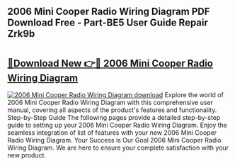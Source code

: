 ## 2006 Mini Cooper Radio Wiring Diagram PDF Download Free - Part-BE5 User Guide Repair Zrk9b

# <h2><a href="http://dfp1rp.blite.top/?on=2006+Mini+Cooper+Radio+Wiring+Diagram">🔗Download New 👉🔴 2006 Mini Cooper Radio Wiring Diagram</a></h2>

[![2006 Mini Cooper Radio Wiring Diagram download](https://i.imgur.com/lujVjoI.png)](http://dfp1rp.blite.top/?on=2006+Mini+Cooper+Radio+Wiring+Diagram)
Explore the world of 2006 Mini Cooper Radio Wiring Diagram with this comprehensive user manual, covering all aspects of the product's features and functionality. Step-by-Step Guide The following pages provide a detailed step-by-step guide to setting up your 2006 Mini Cooper Radio Wiring Diagram. Enjoy the seamless integration of list of features with your new 2006 Mini Cooper Radio Wiring Diagram. Your Success is Our Goal 2006 Mini Cooper Radio Wiring Diagram. We are here to ensure your complete satisfaction with your new product.

